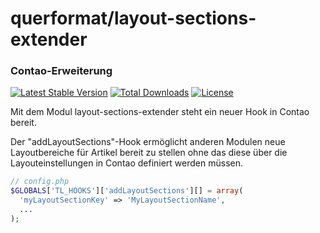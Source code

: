 # querformat/layout-sections-extender
### Contao-Erweiterung
[![Latest Stable Version](https://poser.pugx.org/querformat/layout-sections-extender/v/stable)](https://packagist.org/packages/querformat/layout-sections-extender)
[![Total Downloads](https://poser.pugx.org/querformat/layout-sections-extender/downloads)](https://packagist.org/packages/querformat/layout-sections-extender)
[![License](https://poser.pugx.org/querformat/layout-sections-extender/license)](https://packagist.org/packages/querformat/layout-sections-extender)

Mit dem Modul layout-sections-extender steht ein neuer Hook in Contao bereit.

Der "addLayoutSections"-Hook ermöglicht anderen Modulen neue Layoutbereiche für Artikel bereit zu stellen ohne das diese über die Layouteinstellungen in Contao definiert werden müssen.

```php
// config.php
$GLOBALS['TL_HOOKS']['addLayoutSections'][] = array(
  'myLayoutSectionKey' => 'MyLayoutSectionName',
  ...
);
```
